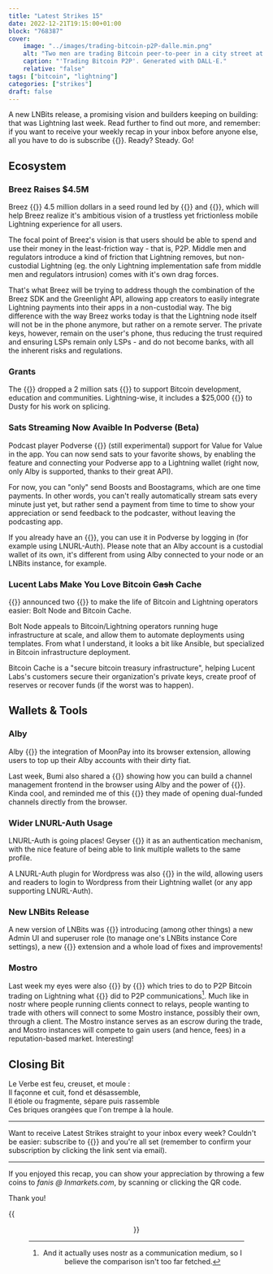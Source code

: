 ```yaml
---
title: "Latest Strikes 15"
date: 2022-12-21T19:15:00+01:00
block: "768387"
cover:
    image: "../images/trading-bitcoin-p2P-dalle.min.png"
    alt: "Two men are trading Bitcoin peer-to-peer in a city street at night."
    caption: "'Trading Bitcoin P2P'. Generated with DALL·E."
    relative: "false"
tags: ["bitcoin", "lightning"]
categories: ["strikes"]
draft: false
---
```


A new LNBits release, a promising vision and builders keeping on building: that was Lightning last week. Read further to find out more, and remember: if you want to receive your weekly recap in your inbox before anyone else, all you have to do is subscribe {{<newtabref href="https://blog.lnmarkets.com" title="here">}}. Ready? Steady. Go!

## Ecosystem

### Breez Raises $4.5M

Breez {{<newtabref href="https://nitter.net/Breez_Tech/status/1602650058524332039" title="raised">}} 4.5 million dollars in a seed round led by {{<newtabref href="https://egodeath.capital/" title="ego death capital">}} and {{<newtabref href="https://entreecap.com/" title="Entrée Capital">}}, which will help Breez realize it's ambitious vision of a trustless yet frictionless mobile Lightning experience for all users.

The focal point of Breez's vision is that users should be able to spend and use their money in the least-friction way - that is, P2P. Middle men and regulators introduce a kind of friction that Lightning removes, but non-custodial Lightning (eg. the only Lightning implementation safe from middle men and regulators intrusion) comes with it's own drag forces.

That's what Breez will be trying to address though the combination of the Breez SDK and the Greenlight API, allowing app creators to easily integrate Lightning payments into their apps in a non-custodial way. The big difference with the way Breez works today is that the Lightning node itself will not be in the phone anymore, but rather on a remote server. The private keys, however, remain on the user's phone, thus reducing the trust required and ensuring LSPs remain only LSPs - and do not become banks, with all the inherent risks and regulations.

### Grants

The {{<newtabref href="https://hrf.org" title="Human Rights Foundation">}} dropped a 2 million sats {{<newtabref href="https://nitter.lacontrevoie.fr/gladstein/status/1605226003990605824" title="gift">}} to support Bitcoin development, education and communities. Lightning-wise, it includes a $25,000 {{<newtabref href="https://nitter.lacontrevoie.fr/gladstein/status/1605226016456159232" title="grant">}} to Dusty for his work on splicing.

### Sats Streaming Now Avaible In Podverse (Beta)

Podcast player Podverse {{<newtabref href="https://nitter.lacontrevoie.fr/Podverse/status/1604885344293425152" title="launched">}} (still experimental) support for Value for Value in the app. You can now send sats to your favorite shows, by enabling the feature and connecting your Podverse app to a Lightning wallet (right now, only Alby is supported, thanks to their great API).

For now, you can "only" send Boosts and Boostagrams, which are one time payments. In other words, you can't really automatically stream sats every minute just yet, but rather send a payment from time to time to show your appreciation or send feedback to the podcaster, without leaving the podcasting app.

If you already have an {{<newtabref href="https://getalby.com/login" title="Alby account">}}, you can use it in Podverse by logging in (for example using LNURL-Auth). Please note that an Alby account is a custodial wallet of its own, it's different from using Alby connected to your node or an LNBits instance, for example.

### Lucent Labs Make You Love Bitcoin ~~Cash~~ Cache

{{<newtabref href="https://www.lucentlabs.co" title="Lucent Labs">}} announced two {{<newtabref href="https://nitter.net/LucentLabz/status/1602376904111161345" title="new tools">}} to make the life of Bitcoin and Lightning operators easier: Bolt Node and Bitcoin Cache.

Bolt Node appeals to Bitcoin/Lightning operators running huge infrastructure at scale, and allow them to automate deployments using templates. From what I understand, it looks a bit like Ansible, but specialized in Bitcoin infrastructure deployment.

Bitcoin Cache is a "secure bitcoin treasury infrastructure", helping Lucent Labs's customers secure their organization's private keys, create proof of reserves or recover funds (if the worst was to happen).

## Wallets & Tools

### Alby

Alby {{<newtabref href="https://nitter.lacontrevoie.fr/getAlby/status/1602676428952281088" title="announced">}} the integration of MoonPay into its browser extension, allowing users to top up their Alby accounts with their dirty fiat.

Last week, Bumi also shared a {{<newtabref href="https://nitter.net/Bumi/status/1603459266026913792" title="sneak peek">}} showing how you can build a channel management frontend in the browser using Alby and the power of {{<newtabref href="https://webln.dev" title="webln">}}. Kinda cool, and reminded me of this {{<newtabref href="../latest-strikes-11/#new-alby-release" title="demo">}} they made of opening dual-funded channels directly from the browser.

### Wider LNURL-Auth Usage

LNURL-Auth is going places! Geyser {{<newtabref href="https://nitter.lacontrevoie.fr/geyserfund/status/1559485913595580424" title="added">}} it as an authentication mechanism, with the nice feature of being able to link multiple wallets to the same profile.

A LNURL-Auth plugin for Wordpress was also {{<newtabref href="https://nitter.net/dergigi/status/1604601105086025728" title="spotted">}} in the wild, allowing users and readers to login to Wordpress from their Lightning wallet (or any app supporting LNURL-Auth).

### New LNBits Release

A new version of LNBits was {{<newtabref href="https://nitter.lacontrevoie.fr/callebtc/status/1604856859193921536" title="released">}} introducing (among other things) a new Admin UI and superuser role (to manage one's LNBits instance Core settings), a new {{<newtabref href="../latest-strikes-2/#cashu" title="Cashu">}} extension and a whole load of fixes and improvements!

### Mostro

Last week my eyes were also {{<newtabref href="https://nitter.lacontrevoie.fr/negrunch/status/1604841310682316800" title="caught">}} by {{<newtabref href="https://github.com/MostroP2P/mostro" title="Mostro">}} which tries to do to P2P Bitcoin trading on Lightning what {{<newtabref href="https://usenostr.org/" title="nostr">}} did to P2P communications[^1]. Much like in nostr where people running clients connect to relays, people wanting to trade with others will connect to some Mostro instance, possibly their own, through a client. The Mostro instance serves as an escrow during the trade, and Mostro instances will compete to gain users (and hence, fees) in a reputation-based market. Interesting!

## Closing Bit

Le Verbe est feu, creuset, et moule :\
Il façonne et cuit, fond et désassemble,\
Il étiole ou fragmente, sépare puis rassemble\
Ces briques orangées que l'on trempe à la houle.

---

Want to receive Latest Strikes straight to your inbox every week? Couldn't be easier: subscribe to {{<newtabref href="https://blog.lnmarkets.com" title="LN Markets Ghost blog">}} and you're all set (remember to confirm your subscription by clicking the link sent via email).

---

If you enjoyed this recap, you can show your appreciation by throwing a few coins to *fanis @ lnmarkets.com*, by scanning or clicking the QR code.

Thank you!

{{<figure align=center src="../../images/lnm_lnurl.png" link="lightning:fanis@lnmarkets.com">}}

[^1]: And it actually uses nostr as a communication medium, so I believe the comparison isn't too far fetched.

